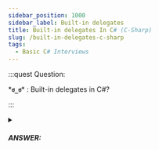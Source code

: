 ```yaml
---
sidebar_position: 1000
sidebar_label: Built-in delegates
title: Built-in delegates In C# (C-Sharp)
slug: /built-in-delegates-c-sharp
tags:
  - Basic C# Interviews
---
```


:::quest Question:

\***`ಠ_ಠ`**\* : 
Built-in delegates in C#?

:::

<details>
  <summary><h5>ANSWER:</h5></summary>

  \***`◔̯◔`**\* :
  C# has some built-in delegates that make it easy to create and work with delegates. Here are the four built-in delegates in C#:

| Delegate | Description | Example |
| --- | --- | --- |
| `Action` | Represents a method that takes no parameters and returns no value. | `Action printMessage = () => Console.WriteLine("Hello World!");` This creates an `Action` delegate called `printMessage` that will print out "Hello World!" when called. |
| `Func` | Represents a method that takes one or more parameters and returns a value. | `Func addAndFormat = (a, b) => $"The sum of {a} and {b} is {a + b}.";` This creates a `Func` delegate called `addAndFormat` that will take two `int` parameters and return a formatted `string` with their sum. |
| `Predicate` | Represents a method that takes one parameter and returns a boolean value. | `Predicate isEven = (x) => x % 2 == 0;` This creates a `Predicate` delegate called `isEven` that will return `true` if the input integer is even, and `false` otherwise. |
| `EventHandler` | Represents a method that handles an event. | `public event EventHandler MyEvent;` This creates an `event` that can be subscribed to with an `EventHandler` delegate. When the event is raised, all registered handlers will be called. |

:::note
There's `Action<>` is another built-in delegate in C# that is similar to `Action`, but allows for methods that take one or more arguments.

```cs
Action<int, string> logData = (id, message) => Console.WriteLine($"ID: {id}, Message: {message}");
logData(123, "An important message");

```
:::

</details>